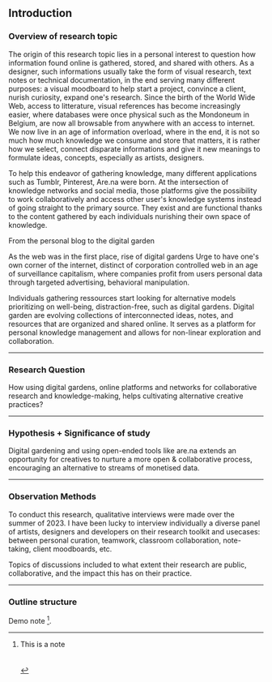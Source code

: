 ## Introduction

### Overview of research topic
The origin of this research topic lies in a personal interest to question how information found online is gathered, stored, and shared with others. As a designer, such informations usually take the form of visual research, text notes or technical documentation, in the end serving many different purposes: a visual moodboard to help start a project, convince a client, nurish curiosity, expand one's research. Since the birth of the World Wide Web, access to litterature, visual references has become increasingly easier, where databases were once physical such as the Mondoneum in Belgium, are now all browsable from anywhere with an access to internet. We now live in an age of information overload, where in the end, it is not so much how much knowledge we consume and store that matters, it is rather how we select, connect disparate informations and give it new meanings to formulate ideas, concepts, especially as artists, designers.

To help this endeavor of gathering knowledge, many different applications such as Tumblr, Pinterest, Are.na were born. At the intersection of knowledge networks and social media, those platforms give the possibility to work collaboratively and access other user's knowledge systems instead of going straight to the primary source. They exist and are functional thanks to the content gathered by each individuals nurishing their own space of knowledge.

From the personal blog to the digital garden

As the web was in the first place, rise of digital gardens
Urge to have one's own corner of the internet, distinct of corporation controlled web in an age of surveillance capitalism, where companies profit from users personal data through targeted advertising, behavioral manipulation. 

Individuals gathering ressources start looking for alternative models prioritizing on well-being, distraction-free, such as digital gardens. Digital garden are evolving collections of interconnected ideas, notes, and resources that are organized and shared online. It serves as a platform for personal knowledge management and allows for non-linear exploration and collaboration.

---
### Research Question

How using digital gardens, online platforms and networks for collaborative research and knowledge-making, helps cultivating alternative creative practices? 

---
### Hypothesis + Significance of study
	
Digital gardening and using open-ended tools like are.na  extends an opportunity for creatives to nurture a more open & collaborative process, encouraging an alternative to streams of monetised data.

---
### Observation Methods

To conduct this research, qualitative interviews were made over the summer of 2023. I have been lucky to interview individually a diverse panel of artists, designers and developers on their research toolkit and usecases: between personal curation, teamwork, classroom collaboration, note-taking, client moodboards, etc.
    
Topics of discussions included to what extent their research are public, collaborative, and the impact this has on their practice.

--- 
### Outline structure


Demo note [^unenote].

[^unenote]: This is a note <br><br><br>


